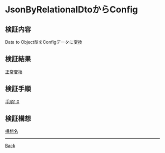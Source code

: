 # JsonByRelationalDtoからConfig
## 検証内容
Data to Object型をConfigデータに変換
## 検証結果
[正常変換](./SuccessTransfer/README.md)  
## 検証手順
[手順1.0](./Process1.0/README.md)  
## 検証構想
[構想名](./__Schema/README.md)  

---
[Back](../README.md)  